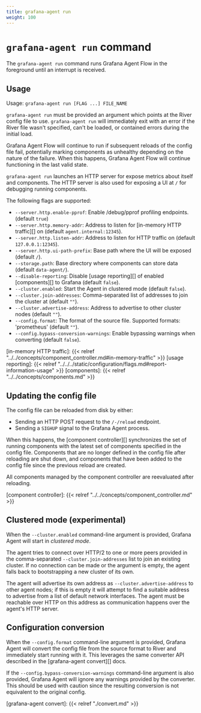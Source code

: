 ```yaml
---
title: grafana-agent run
weight: 100
---
```


# `grafana-agent run` command

The `grafana-agent run` command runs Grafana Agent Flow in the foreground until an
interrupt is received.

## Usage

Usage: `grafana-agent run [FLAG ...] FILE_NAME`

`grafana-agent run` must be provided an argument which points at the River config file
to use. `grafana-agent run` will immediately exit with an error if the River file
wasn't specified, can't be loaded, or contained errors during the initial load.

Grafana Agent Flow will continue to run if subsequent reloads of the config
file fail, potentially marking components as unhealthy depending on the nature
of the failure. When this happens, Grafana Agent Flow will continue functioning
in the last valid state.

`grafana-agent run` launches an HTTP server for expose metrics about itself and
components. The HTTP server is also used for exposing a UI at `/` for debugging
running components.

The following flags are supported:

* `--server.http.enable-pprof`: Enable /debug/pprof profiling endpoints. (default `true`)
* `--server.http.memory-addr`: Address to listen for [in-memory HTTP traffic][] on
  (default `agent.internal:12345`).
* `--server.http.listen-addr`: Address to listen for HTTP traffic on (default `127.0.0.1:12345`).
* `--server.http.ui-path-prefix`: Base path where the UI will be exposed (default `/`).
* `--storage.path`: Base directory where components can store data (default `data-agent/`).
* `--disable-reporting`: Disable [usage reporting][] of enabled [components][] to Grafana (default `false`).
* `--cluster.enabled`: Start the Agent in clustered mode (default `false`).
* `--cluster.join-addresses`: Comma-separated list of addresses to join the cluster at (default `""`).
* `--cluster.advertise-address`: Address to advertise to other cluster nodes (default `""`).
* `--config.format`: The format of the source file. Supported formats: 'prometheus' (default `""`).
* `--config.bypass-conversion-warnings`: Enable bypassing warnings when converting (default `false`).

[in-memory HTTP traffic]: {{< relref "../../concepts/component_controller.md#in-memory-traffic" >}}
[usage reporting]: {{< relref "../../../static/configuration/flags.md#report-information-usage" >}}
[components]: {{< relref "../../concepts/components.md" >}}

## Updating the config file

The config file can be reloaded from disk by either:

* Sending an HTTP POST request to the `/-/reload` endpoint.
* Sending a `SIGHUP` signal to the Grafana Agent process.

When this happens, the [component controller][] synchronizes the set of running
components with the latest set of components specified in the config file.
Components that are no longer defined in the config file after reloading are
shut down, and components that have been added to the config file since the
previous reload are created.

All components managed by the component controller are reevaluated after
reloading.

[component controller]: {{< relref "../../concepts/component_controller.md" >}}

## Clustered mode (experimental)

When the `--cluster.enabled` command-line argument is provided, Grafana Agent will
start in _clustered mode_.

The agent tries to connect over HTTP/2 to one or more peers provided in the
comma-separated `--cluster.join-addresses` list to join an existing cluster.
If no connection can be made or the argument is empty, the agent falls back to
bootstrapping a new cluster of its own.

The agent will advertise its own address as `--cluster.advertise-address` to
other agent nodes; if this is empty it will attempt to find a suitable address
to advertise from a list of default network interfaces. The agent must be
reachable over HTTP on this address as communication happens over the agent's
HTTP server.

## Configuration conversion

When the `--config.format` command-line argument is provided, Grafana
Agent will convert the config file from the source format to River and
immediately start running with it. This leverages the same converter API
described in the [grafana-agent convert][] docs.

If the `--config.bypass-conversion-warnings` command-line argument is also provided,
Grafana Agent will ignore any warnings provided by the converter. This should
be used with caution since the resulting conversion is not equivalent to the
original config.

[grafana-agent convert]: {{< relref "./convert.md" >}}